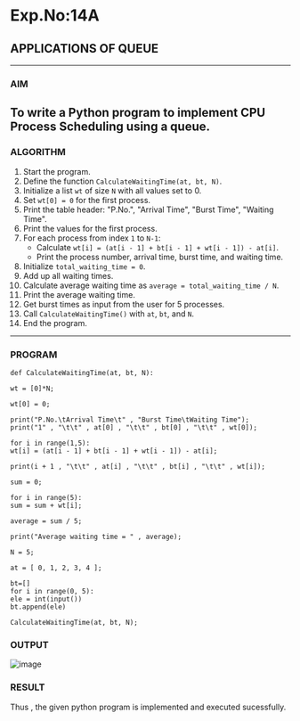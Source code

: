 # Exp.No:14A
## APPLICATIONS OF QUEUE
---
### AIM  
To write a Python program to implement CPU Process Scheduling using a queue.
---

### ALGORITHM  

1. Start the program.  
2. Define the function `CalculateWaitingTime(at, bt, N)`.  
3. Initialize a list `wt` of size `N` with all values set to 0.  
4. Set `wt[0] = 0` for the first process.  
5. Print the table header: "P.No.", "Arrival Time", "Burst Time", "Waiting Time".  
6. Print the values for the first process.  
7. For each process from index `1` to `N-1`:  
   - Calculate `wt[i] = (at[i - 1] + bt[i - 1] + wt[i - 1]) - at[i]`.  
   - Print the process number, arrival time, burst time, and waiting time.  
8. Initialize `total_waiting_time = 0`.  
9. Add up all waiting times.  
10. Calculate average waiting time as `average = total_waiting_time / N`.  
11. Print the average waiting time.  
12. Get burst times as input from the user for 5 processes.  
13. Call `CalculateWaitingTime()` with `at`, `bt`, and `N`.  
14. End the program.

---

### PROGRAM  

```
def CalculateWaitingTime(at, bt, N):

wt = [0]*N;

wt[0] = 0;

print("P.No.\tArrival Time\t" , "Burst Time\tWaiting Time");
print("1" , "\t\t" , at[0] , "\t\t" , bt[0] , "\t\t" , wt[0]);

for i in range(1,5):
wt[i] = (at[i - 1] + bt[i - 1] + wt[i - 1]) - at[i];

print(i + 1 , "\t\t" , at[i] , "\t\t" , bt[i] , "\t\t" , wt[i]);

sum = 0;

for i in range(5):
sum = sum + wt[i];

average = sum / 5;

print("Average waiting time = " , average);

N = 5;

at = [ 0, 1, 2, 3, 4 ];

bt=[]
for i in range(0, 5):
ele = int(input())
bt.append(ele)

CalculateWaitingTime(at, bt, N);
```

### OUTPUT
![image](https://github.com/user-attachments/assets/5b3ba134-020e-4244-95bf-3d1732dd3c54)


### RESULT
Thus , the given python program is implemented and executed sucessfully.
